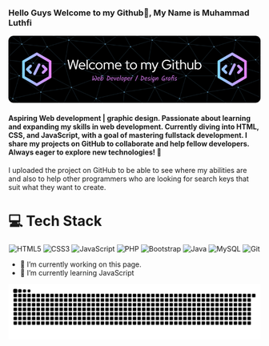  ### Hello Guys Welcome to my Github👋, My Name is Muhammad Luthfi
![alt text](https://github.com/IchiroLight/IchiroLight/blob/main/banner/banner%20github.png?raw=true)

#### Aspiring Web development | graphic design. Passionate about learning and expanding my skills in web development. Currently diving into HTML, CSS, and JavaScript, with a goal of mastering fullstack development. I share my projects on GitHub to collaborate and help fellow developers. Always eager to explore new technologies! 🚀  
I uploaded the project on GitHub to be able to see where my abilities are and also to help other programmers who are looking for search keys that suit what they want to create.

# 💻 Tech Stack
<div align="center">
 <img src="https://img.shields.io/badge/html5-%23E34F26.svg?style=for-the-badge&logo=html5&logoColor=white" alt="HTML5" />
 <img src="https://img.shields.io/badge/css3-%231572B6.svg?style=for-the-badge&logo=css3&logoColor=white" alt="CSS3" />
 <img src="https://img.shields.io/badge/javascript-%23323330.svg?style=for-the-badge&logo=javascript&logoColor=%23F7DF1E" alt="JavaScript" />
 <img src="https://img.shields.io/badge/php-%23777BB4.svg?style=for-the-badge&logo=php&logoColor=white" alt="PHP" />
 <img src="https://img.shields.io/badge/bootstrap-%23563D7C.svg?style=for-the-badge&logo=bootstrap&logoColor=white" alt="Bootstrap" />
  <img src="https://img.shields.io/badge/java-%23ED8B00.svg?style=for-the-badge&logo=java&logoColor=white" alt="Java" />
  <img src="https://img.shields.io/badge/mysql-%2300f.svg?style=for-the-badge&logo=mysql&logoColor=white" alt="MySQL" />
  <img src="https://img.shields.io/badge/git-%23F05032.svg?style=for-the-badge&logo=git&logoColor=white" alt="Git" />
</div>


- 🔭 I’m currently working on this page. 
- 🌱 I’m currently learning JavaScript

![snake gif](https://github.com/IchiroLight/IchiroLight/blob/output/github-snake-dark.svg)






